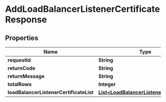 
# AddLoadBalancerListenerCertificateResponse

## Properties
Name | Type | Description | Notes
------------ | ------------- | ------------- | -------------
**requestId** | **String** |  |  [optional]
**returnCode** | **String** |  |  [optional]
**returnMessage** | **String** |  |  [optional]
**totalRows** | **Integer** |  |  [optional]
**loadBalancerListenerCertificateList** | [**List&lt;LoadBalancerListenerCertificate&gt;**](LoadBalancerListenerCertificate.md) |  |  [optional]



